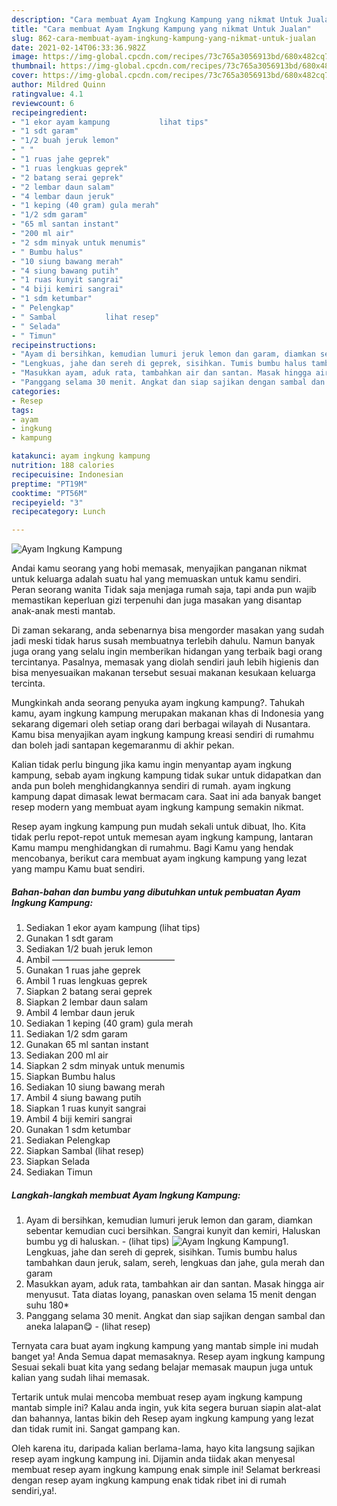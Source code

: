 ```yaml
---
description: "Cara membuat Ayam Ingkung Kampung yang nikmat Untuk Jualan"
title: "Cara membuat Ayam Ingkung Kampung yang nikmat Untuk Jualan"
slug: 862-cara-membuat-ayam-ingkung-kampung-yang-nikmat-untuk-jualan
date: 2021-02-14T06:33:36.982Z
image: https://img-global.cpcdn.com/recipes/73c765a3056913bd/680x482cq70/ayam-ingkung-kampung-foto-resep-utama.jpg
thumbnail: https://img-global.cpcdn.com/recipes/73c765a3056913bd/680x482cq70/ayam-ingkung-kampung-foto-resep-utama.jpg
cover: https://img-global.cpcdn.com/recipes/73c765a3056913bd/680x482cq70/ayam-ingkung-kampung-foto-resep-utama.jpg
author: Mildred Quinn
ratingvalue: 4.1
reviewcount: 6
recipeingredient:
- "1 ekor ayam kampung           lihat tips"
- "1 sdt garam"
- "1/2 buah jeruk lemon"
- " "
- "1 ruas jahe geprek"
- "1 ruas lengkuas geprek"
- "2 batang serai geprek"
- "2 lembar daun salam"
- "4 lembar daun jeruk"
- "1 keping (40 gram) gula merah"
- "1/2 sdm garam"
- "65 ml santan instant"
- "200 ml air"
- "2 sdm minyak untuk menumis"
- " Bumbu halus"
- "10 siung bawang merah"
- "4 siung bawang putih"
- "1 ruas kunyit sangrai"
- "4 biji kemiri sangrai"
- "1 sdm ketumbar"
- " Pelengkap"
- " Sambal           lihat resep"
- " Selada"
- " Timun"
recipeinstructions:
- "Ayam di bersihkan, kemudian lumuri jeruk lemon dan garam, diamkan sebentar kemudian cuci bersihkan. Sangrai kunyit dan kemiri, Haluskan bumbu yg di haluskan.           (lihat tips)"
- "Lengkuas, jahe dan sereh di geprek, sisihkan. Tumis bumbu halus tambahkan daun jeruk, salam, sereh, lengkuas dan jahe, gula merah dan garam"
- "Masukkan ayam, aduk rata, tambahkan air dan santan. Masak hingga air menyusut. Tata diatas loyang, panaskan oven selama 15 menit dengan suhu 180*"
- "Panggang selama 30 menit. Angkat dan siap sajikan dengan sambal dan aneka lalapan😋           (lihat resep)"
categories:
- Resep
tags:
- ayam
- ingkung
- kampung

katakunci: ayam ingkung kampung 
nutrition: 188 calories
recipecuisine: Indonesian
preptime: "PT19M"
cooktime: "PT56M"
recipeyield: "3"
recipecategory: Lunch

---
```



![Ayam Ingkung Kampung](https://img-global.cpcdn.com/recipes/73c765a3056913bd/680x482cq70/ayam-ingkung-kampung-foto-resep-utama.jpg)

Andai kamu seorang yang hobi memasak, menyajikan panganan nikmat untuk keluarga adalah suatu hal yang memuaskan untuk kamu sendiri. Peran seorang  wanita Tidak saja menjaga rumah saja, tapi anda pun wajib memastikan keperluan gizi terpenuhi dan juga masakan yang disantap anak-anak mesti mantab.

Di zaman  sekarang, anda sebenarnya bisa mengorder masakan yang sudah jadi meski tidak harus susah membuatnya terlebih dahulu. Namun banyak juga orang yang selalu ingin memberikan hidangan yang terbaik bagi orang tercintanya. Pasalnya, memasak yang diolah sendiri jauh lebih higienis dan bisa menyesuaikan makanan tersebut sesuai makanan kesukaan keluarga tercinta. 



Mungkinkah anda seorang penyuka ayam ingkung kampung?. Tahukah kamu, ayam ingkung kampung merupakan makanan khas di Indonesia yang sekarang digemari oleh setiap orang dari berbagai wilayah di Nusantara. Kamu bisa menyajikan ayam ingkung kampung kreasi sendiri di rumahmu dan boleh jadi santapan kegemaranmu di akhir pekan.

Kalian tidak perlu bingung jika kamu ingin menyantap ayam ingkung kampung, sebab ayam ingkung kampung tidak sukar untuk didapatkan dan anda pun boleh menghidangkannya sendiri di rumah. ayam ingkung kampung dapat dimasak lewat bermacam cara. Saat ini ada banyak banget resep modern yang membuat ayam ingkung kampung semakin nikmat.

Resep ayam ingkung kampung pun mudah sekali untuk dibuat, lho. Kita tidak perlu repot-repot untuk memesan ayam ingkung kampung, lantaran Kamu mampu menghidangkan di rumahmu. Bagi Kamu yang hendak mencobanya, berikut cara membuat ayam ingkung kampung yang lezat yang mampu Kamu buat sendiri.

<!--inarticleads1-->

##### Bahan-bahan dan bumbu yang dibutuhkan untuk pembuatan Ayam Ingkung Kampung:

1. Sediakan 1 ekor ayam kampung           (lihat tips)
1. Gunakan 1 sdt garam
1. Sediakan 1/2 buah jeruk lemon
1. Ambil  ——————————————
1. Gunakan 1 ruas jahe geprek
1. Ambil 1 ruas lengkuas geprek
1. Siapkan 2 batang serai geprek
1. Siapkan 2 lembar daun salam
1. Ambil 4 lembar daun jeruk
1. Sediakan 1 keping (40 gram) gula merah
1. Sediakan 1/2 sdm garam
1. Gunakan 65 ml santan instant
1. Sediakan 200 ml air
1. Siapkan 2 sdm minyak untuk menumis
1. Siapkan  Bumbu halus
1. Sediakan 10 siung bawang merah
1. Ambil 4 siung bawang putih
1. Siapkan 1 ruas kunyit sangrai
1. Ambil 4 biji kemiri sangrai
1. Gunakan 1 sdm ketumbar
1. Sediakan  Pelengkap
1. Siapkan  Sambal           (lihat resep)
1. Siapkan  Selada
1. Sediakan  Timun




<!--inarticleads2-->

##### Langkah-langkah membuat Ayam Ingkung Kampung:

1. Ayam di bersihkan, kemudian lumuri jeruk lemon dan garam, diamkan sebentar kemudian cuci bersihkan. Sangrai kunyit dan kemiri, Haluskan bumbu yg di haluskan. -           (lihat tips)
<img src="//assets-global.cpcdn.com/assets/icons/button_play-2c75c40dde080a61004c1f40b05d8f140eaff45d7e9e6481dc71c63d2e7c4909.png" alt="Ayam Ingkung Kampung">1. Lengkuas, jahe dan sereh di geprek, sisihkan. Tumis bumbu halus tambahkan daun jeruk, salam, sereh, lengkuas dan jahe, gula merah dan garam
1. Masukkan ayam, aduk rata, tambahkan air dan santan. Masak hingga air menyusut. Tata diatas loyang, panaskan oven selama 15 menit dengan suhu 180*
1. Panggang selama 30 menit. Angkat dan siap sajikan dengan sambal dan aneka lalapan😋 -           (lihat resep)




Ternyata cara buat ayam ingkung kampung yang mantab simple ini mudah banget ya! Anda Semua dapat memasaknya. Resep ayam ingkung kampung Sesuai sekali buat kita yang sedang belajar memasak maupun juga untuk kalian yang sudah lihai memasak.

Tertarik untuk mulai mencoba membuat resep ayam ingkung kampung mantab simple ini? Kalau anda ingin, yuk kita segera buruan siapin alat-alat dan bahannya, lantas bikin deh Resep ayam ingkung kampung yang lezat dan tidak rumit ini. Sangat gampang kan. 

Oleh karena itu, daripada kalian berlama-lama, hayo kita langsung sajikan resep ayam ingkung kampung ini. Dijamin anda tiidak akan menyesal membuat resep ayam ingkung kampung enak simple ini! Selamat berkreasi dengan resep ayam ingkung kampung enak tidak ribet ini di rumah sendiri,ya!.

